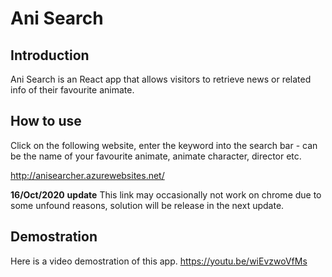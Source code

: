 # Ani Search
## Introduction

Ani Search is an React app that allows visitors to retrieve news or related info of their favourite animate.

## How to use
Click on the following website, enter the keyword into the search bar - can be the name of your favourite animate, animate character, director etc.

http://anisearcher.azurewebsites.net/

**16/Oct/2020** **update**
This link may occasionally not work on chrome due to some unfound reasons, solution will be release in the next update. 

## Demostration
Here is a video demostration of this app.
https://youtu.be/wiEvzwoVfMs
